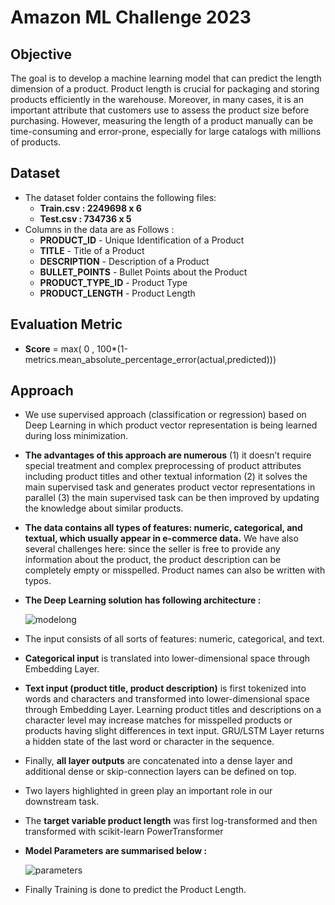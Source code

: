 # Amazon ML Challenge 2023

## Objective 
The goal is to develop a machine learning model that can predict the length dimension of a product. Product length is crucial for packaging and storing products efficiently in the warehouse. Moreover, in many cases, it is an important attribute that customers use to assess the product size before purchasing. However, measuring the length of a product manually can be time-consuming and error-prone, especially for large catalogs with millions of products.

## Dataset 
- The dataset folder contains the following files:
  - **Train.csv  :  2249698 x 6**
  - **Test.csv  :  734736 x 5** 
- Columns in the data are as Follows :
  - **PRODUCT_ID** - Unique Identification of a Product
  - **TITLE** - Title of a Product
  - **DESCRIPTION** - Description of a Product
  - **BULLET_POINTS** - Bullet Points about the Product
  - **PRODUCT_TYPE_ID** - Product Type
  - **PRODUCT_LENGTH** - Product Length

## Evaluation Metric 
- **Score** = max( 0 , 100*(1-metrics.mean_absolute_percentage_error(actual,predicted)))

## Approach
-  We use supervised approach (classification or regression) based on Deep Learning in which product vector representation is being learned during loss minimization.
- **The advantages of this approach are numerous** (1) it doesn’t require special treatment and complex preprocessing of product attributes including product titles and other textual information (2) it solves the main supervised task and generates product vector representations in parallel (3) the main supervised task can be then improved by updating the knowledge about similar products.
- **The data contains all types of features: numeric, categorical, and textual, which usually appear in e-commerce data.** We have also several challenges here: since the seller is free to provide any information about the product, the product description can be completely empty or misspelled. Product names can also be written with typos.
- **The Deep Learning solution has following architecture :**



 
    ![modelong](https://github.com/VectorNd/Amazon-ML-Challenge-2023/assets/111004091/1e3e029e-a1e3-4e3a-9d1e-773c3fba791e)







- The input consists of all sorts of features: numeric, categorical, and text.
 - **Categorical input** is translated into lower-dimensional space through Embedding Layer.
 - **Text input (product title, product description)** is first tokenized into words and characters and transformed into lower-dimensional space through Embedding Layer. Learning product titles and descriptions on a character level may increase matches for misspelled products or products having slight differences in text input. GRU/LSTM Layer returns a hidden state of the last word or character in the sequence.
 - Finally, **all layer outputs** are concatenated into a dense layer and additional dense or skip-connection layers can be defined on top. 
 - Two layers highlighted in green play an important role in our downstream task.
- The **target variable product length** was first log-transformed and then transformed with scikit-learn PowerTransformer
- **Model Parameters are summarised below :**



     ![parameters](https://github.com/VectorNd/Amazon-ML-Challenge-2023/assets/111004091/e52bcf49-e505-45d9-8228-87ed6a2643db)


- Finally Training is done to predict the Product Length. 

